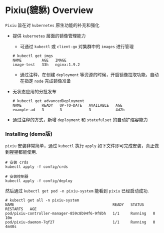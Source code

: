 # Pixiu(貔貅) Overview

`Pixiu` 旨在对 `kubernetes` 原生功能的补充和强化

- 提供 `kubernetes` 层面的镜像管理能力
  - 可通过 `kubectl` 或 `client-go` 对集群中的 `images` 进行管理
  ```
  # kubectl get imgs
  NAME         AGE   IMAGE
  image-test   33h   nginx:1.9.2
  ```
  - 通过注释，在创建 `deployment` 等资源的时候，开启镜像拉取功能，自动在指定 `node` 完成镜像准备

- 无状态应用的分批发布
  ```
  # kubectl get advancedDeployment
  NAME         READY   UP-TO-DATE   AVAILABLE   AGE
  example-ad   3       3            3           4d2h
  ```

- 通过注释的方式，新增 `deployment` 和 `statefulset` 的自动扩缩容能力

### Installing (demo版)

`pixiu` 安装非常简单，通过 `kubectl` 执行 `apply` 如下文件即可完成安装，真正做到猩猩都能使用.

```
# 安装 crds
kubectl apply -f config/crds

# 安装控制器
kubectl apply -f config/deploy
```

然后通过 `kubectl get pod -n pixiu-system` 能看到 `pixiu` 已经启动成功.
```
# kubectl get all -n pixiu-system
NAME                                            READY   STATUS    RESTARTS   AGE
pod/pixiu-controller-manager-859c8b94f6-9f8bh   1/1     Running   0          10m
pod/pixiu-daemon-7qf27                          1/1     Running   0          4m40s
```
